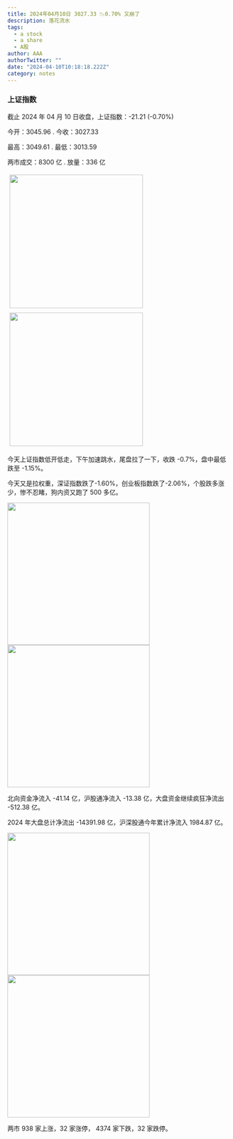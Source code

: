 ```yaml
---
title: 2024年04月10日 3027.33 📉0.70% 又崩了
description: 落花流水
tags:
  - a stock
  - a share
  - A股
author: AAA
authorTwitter: ""
date: "2024-04-10T10:18:18.222Z"
category: notes
---
```


### 上证指数

截止 2024 年 04 月 10 日收盘，上证指数：<span class="font-semibold text-g-5">-21.21 (-0.70%)</span>

今开：<span class="font-semibold text-g-5">3045.96 </span> . 今收：<span class="font-semibold text-r-5">3027.33 </span>

最高：<span class="font-semibold text-r-5">3049.61 </span> . 最低：<span class="font-semibold text-g-5">3013.59 </span>

两市成交：<span class="font-semibold">8300 亿</span> . 放量：<span class="font-semibold text-r-5">336 亿</span>

<img src="/images/uploads/2024-04/20240410-zs-sh.jpg" style="width: 300px;display:inline-block;margin: 5px">
<img src="/images/uploads/2024-04/20240410-zs-sh-rk.jpg" style="width: 300px;display:inline-block;margin: 5px">

今天上证指数低开低走，下午加速跳水，尾盘拉了一下，收跌 -0.7%，盘中最低跌至 -1.15%。

今天又是拉权重，深证指数跌了-1.60%，创业板指数跌了-2.06%，个股跌多涨少，惨不忍睹，狗内资又跑了 500 多亿。

<img src="/images/uploads/2024-04/20240410-zs-global.jpg" width="320">
<img src="/images/uploads/2024-04/20240410-zs-bs.jpg" width="320">

北向资金净流入 <span class="font-semibold text-g-6">-41.14 亿</span>，沪股通净流入 <span class="font-semibold text-g-5">-13.38 亿</span>，大盘资金继续疯狂净流出 <span class="font-semibold text-g-6">-512.38 亿</span>。

2024 年大盘总计净流出 <span class="font-semibold text-g-8">-14391.98 </span>亿，沪深股通今年累计净流入 <span class="font-semibold text-r-6">1984.87 </span>亿。

<img src="/images/uploads/2024-04/20240410-zs-as.jpg" width="320">
<img src="/images/uploads/2024-04/20240410-zs-zdtj.jpg" width="320">

两市 <span class="text-r-5">938</span> 家上涨，32 家涨停， <span class="text-g-5">4374</span> 家下跌，32 家跌停。
